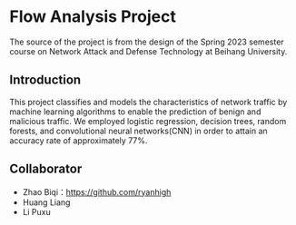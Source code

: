 # Flow Analysis Project
The source of the project is from the design of the Spring 2023 semester course on Network Attack and Defense Technology at Beihang University. 

## Introduction
This project classifies and models the characteristics of network traffic by machine learning algorithms to enable the prediction of benign and malicious traffic. We employed logistic regression, decision trees, random forests, and convolutional neural networks(CNN) in order to attain an accuracy rate of approximately 77%.



## Collaborator

* Zhao Biqi：https://github.com/ryanhigh
* Huang Liang
* Li Puxu
